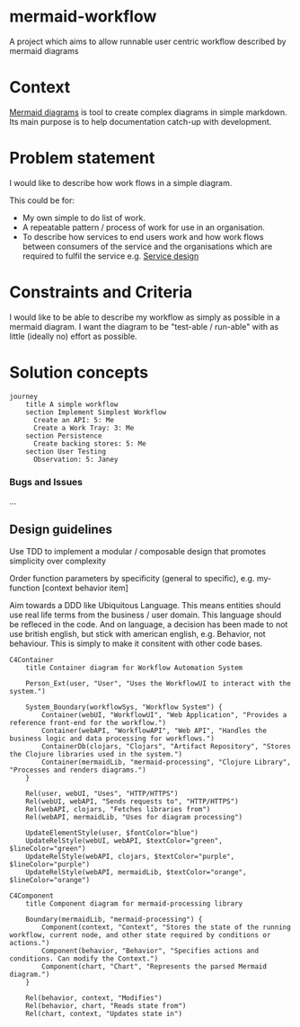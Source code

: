 # mermaid-workflow
A project which aims to allow runnable user centric workflow described by mermaid diagrams

# Context
[Mermaid diagrams](https://mermaid.js.org/) is tool to create complex diagrams in simple markdown. Its main purpose is to help documentation catch-up with development.

# Problem statement
I would like to describe how work flows in a simple diagram.

This could be for:
- My own simple to do list of work.
- A repeatable pattern / process of work for use in an organisation.
- To describe how services to end users work and how work flows between consumers of the service and the organisations which are required to fulfil the service e.g. [Service design](https://gds.blog.gov.uk/2016/04/18/what-we-mean-by-service-design/) 

# Constraints and Criteria
I would like to be able to describe my workflow as simply as possible in a mermaid diagram.
I want the diagram to be "test-able / run-able" with as little (ideally no) effort as possible.

# Solution concepts
```mermaid
journey
    title A simple workflow
    section Implement Simplest Workflow
      Create an API: 5: Me
      Create a Work Tray: 3: Me
    section Persistence
      Create backing stores: 5: Me
    section User Testing
      Observation: 5: Janey
```
### Bugs and Issues

...

## Design guidelines

Use TDD to implement a modular / composable design that promotes simplicity over complexity

Order function parameters by specificity (general to specific), e.g. my-function [context behavior item]

Aim towards a DDD like Ubiquitous Language. This means entities should use real life terms from the business / user domain. This language should be refleced in the code. And on language, a decision has been made to not use british english, but stick with american english, e.g. Behavior, not behaviour. This is simply to make it consitent with other code bases.

```mermaid
C4Container
    title Container diagram for Workflow Automation System

    Person_Ext(user, "User", "Uses the WorkflowUI to interact with the system.")

    System_Boundary(workflowSys, "Workflow System") {
        Container(webUI, "WorkflowUI", "Web Application", "Provides a reference front-end for the workflow.")
        Container(webAPI, "WorkflowAPI", "Web API", "Handles the business logic and data processing for workflows.")
        ContainerDb(clojars, "Clojars", "Artifact Repository", "Stores the Clojure libraries used in the system.")
        Container(mermaidLib, "mermaid-processing", "Clojure Library", "Processes and renders diagrams.")
    }

    Rel(user, webUI, "Uses", "HTTP/HTTPS")
    Rel(webUI, webAPI, "Sends requests to", "HTTP/HTTPS")
    Rel(webAPI, clojars, "Fetches libraries from")
    Rel(webAPI, mermaidLib, "Uses for diagram processing")

    UpdateElementStyle(user, $fontColor="blue")
    UpdateRelStyle(webUI, webAPI, $textColor="green", $lineColor="green")
    UpdateRelStyle(webAPI, clojars, $textColor="purple", $lineColor="purple")
    UpdateRelStyle(webAPI, mermaidLib, $textColor="orange", $lineColor="orange")
```
```mermaid
C4Component
    title Component diagram for mermaid-processing library

    Boundary(mermaidLib, "mermaid-processing") {
        Component(context, "Context", "Stores the state of the running workflow, current node, and other state required by conditions or actions.")
        Component(behavior, "Behavior", "Specifies actions and conditions. Can modify the Context.")
        Component(chart, "Chart", "Represents the parsed Mermaid diagram.")
    }

    Rel(behavior, context, "Modifies")
    Rel(behavior, chart, "Reads state from")
    Rel(chart, context, "Updates state in")
```